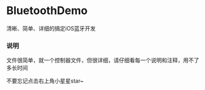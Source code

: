 # BluetoothDemo
清晰、简单、详细的搞定iOS蓝牙开发

### 说明
文件很简单，就一个控制器文件，但很详细，请仔细看每一个说明和注释，用不了多长时间  

不要忘记点击右上角小星星star~

